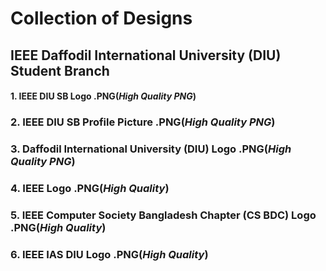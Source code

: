 # Collection of Designs <br>
## IEEE Daffodil International University (DIU) Student Branch <br>
#### <b>1. IEEE DIU SB Logo .PNG(<i>High Quality PNG</i>)</b> <br>
### <b>2. IEEE DIU SB Profile Picture .PNG(<i>High Quality PNG</i>)</b> <br>
### <b>3. Daffodil International University (DIU) Logo .PNG(<i>High Quality PNG</i>)</b> <br>
### <b>4. IEEE Logo .PNG(<i>High Quality</i>)</b> <br>
### <b>5. IEEE Computer Society Bangladesh Chapter (CS BDC) Logo .PNG(<i>High Quality</i>)</b> <br>
### <b>6. IEEE IAS DIU Logo .PNG(<i>High Quality</i>)</b> <br>
